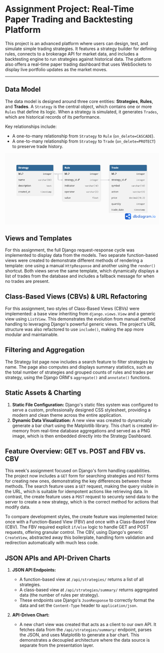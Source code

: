 # Assignment Project: Real-Time Paper Trading and Backtesting Platform

This project is an advanced platform where users can design, test, and simulate simple trading strategies. It features a strategy builder for defining rules, connects to a brokerage API for market data, and includes a backtesting engine to run strategies against historical data. The platform also offers a real-time paper trading dashboard that uses WebSockets to display live portfolio updates as the market moves.


---

## Data Model

The data model is designed around three core entities: **Strategies**, **Rules**, and **Trades**. A `Strategy` is the central object, which contains one or more `Rules` that define its logic. When a strategy is simulated, it generates `Trades`, which are historical records of its performance.

Key relationships include:
*   A one-to-many relationship from `Strategy` to `Rule` (`on_delete=CASCADE`).
*   A one-to-many relationship from `Strategy` to `Trade` (`on_delete=PROTECT`) to preserve trade history.

![ER Diagram](docs/notes/er_diagram.png)


## Views and Templates

For this assignment, the full Django request-response cycle was implemented to display data from the models. Two separate function-based views were created to demonstrate different methods of rendering a template: one using a manual `HttpResponse` and another using the `render()` shortcut. Both views serve the same template, which dynamically displays a list of trades from the database and includes a fallback message for when no trades are present.

## Class-Based Views (CBVs) & URL Refactoring
For this assignment, two styles of Class-Based Views (CBVs) were implemented: a base view inheriting from `django.views.View` and a generic view using `ListView`. This demonstrates the evolution from manual method handling to leveraging Django's powerful generic views. The project's URL structure was also refactored to use `include()`, making the app more modular and maintainable.

## Filtering and Aggregation
The Strategy list page now includes a search feature to filter strategies by name. The page also computes and displays summary statistics, such as the total number of strategies and grouped counts of rules and trades per strategy, using the Django ORM's `aggregate()` and `annotate()` functions.

## Static Assets & Charting
1.  **Static File Configuration:** Django's static files system was configured to serve a custom, professionally designed CSS stylesheet, providing a modern and clean theme across the entire application.
2.  **Dynamic Data Visualization:** A new view was created to dynamically generate a bar chart using the Matplotlib library. This chart is created in-memory from real-time database aggregations and served as a PNG image, which is then embedded directly into the Strategy Dashboard.

## Feature Overview: GET vs. POST and FBV vs. CBV

This week's assignment focused on Django's form handling capabilities. The project now includes a `GET` form for searching strategies and `POST` forms for creating new ones, demonstrating the key differences between these methods. The search feature uses a `GET` request, making the query visible in the URL, which is suitable for idempotent actions like retrieving data. In contrast, the create feature uses a `POST` request to securely send data to the server to create a new strategy, which is the correct method for actions that modify data.

To compare development styles, the create feature was implemented twice: once with a Function-Based View (FBV) and once with a Class-Based View (CBV). The FBV required explicit `if/else` logic to handle GET and POST requests, offering granular control. The CBV, using Django's generic `CreateView`, abstracted away this boilerplate, handling form validation and redirection automatically with much less code.

## JSON APIs and API-Driven Charts

1.  **JSON API Endpoints:**
    *   A function-based view at `/api/strategies/` returns a list of all strategies.
    *   A class-based view at `/api/strategies/summary/` returns aggregated data (the number of rules per strategy).
    *   These endpoints use Django's `JsonResponse` to correctly format the data and set the `Content-Type` header to `application/json`.

2.  **API-Driven Chart:**
    *   A new chart view was created that acts as a client to our own API. It fetches data from the `/api/strategies/summary/` endpoint, parses the JSON, and uses Matplotlib to generate a bar chart. This demonstrates a decoupled architecture where the data source is separate from the presentation layer.